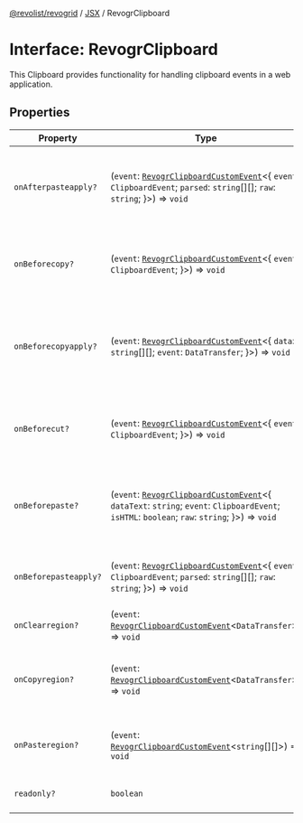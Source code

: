 [@revolist/revogrid](README.md) / [JSX](Namespace.JSX.md) / RevogrClipboard

# Interface: RevogrClipboard

This Clipboard provides functionality for handling clipboard events in a web application.

## Properties

| Property | Type | Description | Defined in |
| ------ | ------ | ------ | ------ |
| `onAfterpasteapply?` | (`event`: [`RevogrClipboardCustomEvent`](Interface.RevogrClipboardCustomEvent.md)\<\{ `event`: `ClipboardEvent`; `parsed`: `string`[][]; `raw`: `string`; \}\>) => `void` | Paste 4. Fired after paste applied to the grid defaultPrevented - if true, paste will be canceled | [src/components.d.ts:1632](https://github.com/revolist/revogrid/blob/13653d8ee505d63a363463d1b61354eec56320a1/src/components.d.ts#L1632) |
| `onBeforecopy?` | (`event`: [`RevogrClipboardCustomEvent`](Interface.RevogrClipboardCustomEvent.md)\<\{ `event`: `ClipboardEvent`; \}\>) => `void` | Copy 1. Fired before copy triggered defaultPrevented - if true, copy will be canceled | [src/components.d.ts:1640](https://github.com/revolist/revogrid/blob/13653d8ee505d63a363463d1b61354eec56320a1/src/components.d.ts#L1640) |
| `onBeforecopyapply?` | (`event`: [`RevogrClipboardCustomEvent`](Interface.RevogrClipboardCustomEvent.md)\<\{ `data`: `string`[][]; `event`: `DataTransfer`; \}\>) => `void` | Copy Method 1. Fired before copy applied to the clipboard from outside. defaultPrevented - if true, copy will be canceled | [src/components.d.ts:1646](https://github.com/revolist/revogrid/blob/13653d8ee505d63a363463d1b61354eec56320a1/src/components.d.ts#L1646) |
| `onBeforecut?` | (`event`: [`RevogrClipboardCustomEvent`](Interface.RevogrClipboardCustomEvent.md)\<\{ `event`: `ClipboardEvent`; \}\>) => `void` | Cut 1. Fired before cut triggered defaultPrevented - if true, cut will be canceled | [src/components.d.ts:1653](https://github.com/revolist/revogrid/blob/13653d8ee505d63a363463d1b61354eec56320a1/src/components.d.ts#L1653) |
| `onBeforepaste?` | (`event`: [`RevogrClipboardCustomEvent`](Interface.RevogrClipboardCustomEvent.md)\<\{ `dataText`: `string`; `event`: `ClipboardEvent`; `isHTML`: `boolean`; `raw`: `string`; \}\>) => `void` | Paste 1. Fired before paste applied to the grid defaultPrevented - if true, paste will be canceled | [src/components.d.ts:1659](https://github.com/revolist/revogrid/blob/13653d8ee505d63a363463d1b61354eec56320a1/src/components.d.ts#L1659) |
| `onBeforepasteapply?` | (`event`: [`RevogrClipboardCustomEvent`](Interface.RevogrClipboardCustomEvent.md)\<\{ `event`: `ClipboardEvent`; `parsed`: `string`[][]; `raw`: `string`; \}\>) => `void` | Paste 2. Fired before paste applied to the grid and after data parsed | [src/components.d.ts:1668](https://github.com/revolist/revogrid/blob/13653d8ee505d63a363463d1b61354eec56320a1/src/components.d.ts#L1668) |
| `onClearregion?` | (`event`: [`RevogrClipboardCustomEvent`](Interface.RevogrClipboardCustomEvent.md)\<`DataTransfer`\>) => `void` | Cut 2. Clears region when cut is done | [src/components.d.ts:1676](https://github.com/revolist/revogrid/blob/13653d8ee505d63a363463d1b61354eec56320a1/src/components.d.ts#L1676) |
| `onCopyregion?` | (`event`: [`RevogrClipboardCustomEvent`](Interface.RevogrClipboardCustomEvent.md)\<`DataTransfer`\>) => `void` | Copy 2. Fired when region copied defaultPrevented - if true, copy will be canceled | [src/components.d.ts:1680](https://github.com/revolist/revogrid/blob/13653d8ee505d63a363463d1b61354eec56320a1/src/components.d.ts#L1680) |
| `onPasteregion?` | (`event`: [`RevogrClipboardCustomEvent`](Interface.RevogrClipboardCustomEvent.md)\<`string`[][]\>) => `void` | Paste 3. Internal method. When data region is ready pass it to the top. | [src/components.d.ts:1686](https://github.com/revolist/revogrid/blob/13653d8ee505d63a363463d1b61354eec56320a1/src/components.d.ts#L1686) |
| `readonly?` | `boolean` | If readonly mode - disabled Paste event | [src/components.d.ts:1690](https://github.com/revolist/revogrid/blob/13653d8ee505d63a363463d1b61354eec56320a1/src/components.d.ts#L1690) |
